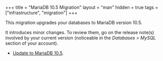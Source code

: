 +++
title = "MariaDB 10.5 Migration"
layout = "man"
hidden = true
tags = ["infrastructure", "migration"]
+++

This migration upgrades your databases to MariaDB version 10.5.

It introduces minor changes. To review them, go on the release note(s) involved by your current version (noticeable in the *Databases > MySQL* section of your account).

- [Update to MariaDB 10.5](https://mariadb.com/kb/en/upgrading-from-mariadb-104-to-mariadb-105/).
